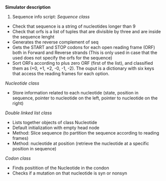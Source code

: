 **Simulator description**

1. Sequence info script:
*Sequence class*
- Check that sequence is a string of nucleotides longer than 9
- Check that orfs is a list of tuples that are divisible by three and are inside the sequence lenght
- Generates the reverse complement of seq
- Gets the START and STOP codons for each open reading frame (ORF) both in Forward and Reverse strands (This is only used in case that the used does not specify the orfs for the sequence)
- Sort ORFs according to plus zero ORF (first of the list), and classified them as (+0, +1, +2, -0, -1, -2). The ouput is a dictionary with six keys that access the reading frames for each option. 

*Nucleotide class*
- Store information related to each nucleotide (state, position in sequence, pointer to nucleotide on the left, pointer to nucleotide on the right)

*Double linked list class*
- Lists together objects of class Nucleotide
- Default initialization with empty head node
- Method: Slice sequence (to partition the sequence according to reading frames)
- Method: nucleotide at position (retrieve the nucleotide at a specific position in sequence)

*Codon class*
- Finds positition of the Nucleotide in the condon
- Checks if a mutation on that nucleotide is syn or nonsyn




